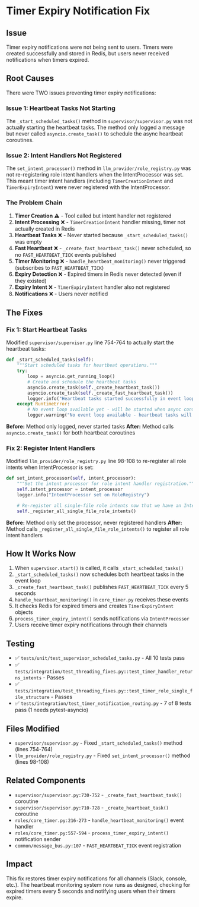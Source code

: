# Timer Expiry Notification Fix

## Issue

Timer expiry notifications were not being sent to users. Timers were created successfully and stored in Redis, but users never received notifications when timers expired.

## Root Causes

There were TWO issues preventing timer expiry notifications:

### Issue 1: Heartbeat Tasks Not Starting

The `_start_scheduled_tasks()` method in `supervisor/supervisor.py` was not actually starting the heartbeat tasks. The method only logged a message but never called `asyncio.create_task()` to schedule the async heartbeat coroutines.

### Issue 2: Intent Handlers Not Registered

The `set_intent_processor()` method in `llm_provider/role_registry.py` was not re-registering role intent handlers when the IntentProcessor was set. This meant timer intent handlers (including `TimerCreationIntent` and `TimerExpiryIntent`) were never registered with the IntentProcessor.

### The Problem Chain

1. **Timer Creation** ⚠️ - Tool called but intent handler not registered
2. **Intent Processing** ❌ - `TimerCreationIntent` handler missing, timer not actually created in Redis
3. **Heartbeat Tasks** ❌ - Never started because `_start_scheduled_tasks()` was empty
4. **Fast Heartbeat** ❌ - `_create_fast_heartbeat_task()` never scheduled, so no `FAST_HEARTBEAT_TICK` events published
5. **Timer Monitoring** ❌ - `handle_heartbeat_monitoring()` never triggered (subscribes to `FAST_HEARTBEAT_TICK`)
6. **Expiry Detection** ❌ - Expired timers in Redis never detected (even if they existed)
7. **Expiry Intent** ❌ - `TimerExpiryIntent` handler also not registered
8. **Notifications** ❌ - Users never notified

## The Fixes

### Fix 1: Start Heartbeat Tasks

Modified `supervisor/supervisor.py` line 754-764 to actually start the heartbeat tasks:

```python
def _start_scheduled_tasks(self):
    """Start scheduled tasks for heartbeat operations."""
    try:
        loop = asyncio.get_running_loop()
        # Create and schedule the heartbeat tasks
        asyncio.create_task(self._create_heartbeat_task())
        asyncio.create_task(self._create_fast_heartbeat_task())
        logger.info("Heartbeat tasks started successfully in event loop")
    except RuntimeError:
        # No event loop available yet - will be started when async context is available
        logger.warning("No event loop available - heartbeat tasks will start with async context")
```

**Before:** Method only logged, never started tasks
**After:** Method calls `asyncio.create_task()` for both heartbeat coroutines

### Fix 2: Register Intent Handlers

Modified `llm_provider/role_registry.py` line 98-108 to re-register all role intents when IntentProcessor is set:

```python
def set_intent_processor(self, intent_processor):
    """Set the intent processor for role intent handler registration."""
    self.intent_processor = intent_processor
    logger.info("IntentProcessor set on RoleRegistry")

    # Re-register all single-file role intents now that we have an IntentProcessor
    self._register_all_single_file_role_intents()
```

**Before:** Method only set the processor, never registered handlers
**After:** Method calls `_register_all_single_file_role_intents()` to register all role intent handlers

## How It Works Now

1. When `supervisor.start()` is called, it calls `_start_scheduled_tasks()`
2. `_start_scheduled_tasks()` now schedules both heartbeat tasks in the event loop
3. `_create_fast_heartbeat_task()` publishes `FAST_HEARTBEAT_TICK` every 5 seconds
4. `handle_heartbeat_monitoring()` in `core_timer.py` receives these events
5. It checks Redis for expired timers and creates `TimerExpiryIntent` objects
6. `process_timer_expiry_intent()` sends notifications via `IntentProcessor`
7. Users receive timer expiry notifications through their channels

## Testing

- ✅ `tests/unit/test_supervisor_scheduled_tasks.py` - All 10 tests pass
- ✅ `tests/integration/test_threading_fixes.py::test_timer_handler_returns_intents` - Passes
- ✅ `tests/integration/test_threading_fixes.py::test_timer_role_single_file_structure` - Passes
- ✅ `tests/integration/test_timer_notification_routing.py` - 7 of 8 tests pass (1 needs pytest-asyncio)

## Files Modified

- `supervisor/supervisor.py` - Fixed `_start_scheduled_tasks()` method (lines 754-764)
- `llm_provider/role_registry.py` - Fixed `set_intent_processor()` method (lines 98-108)

## Related Components

- `supervisor/supervisor.py:730-752` - `_create_fast_heartbeat_task()` coroutine
- `supervisor/supervisor.py:710-728` - `_create_heartbeat_task()` coroutine
- `roles/core_timer.py:216-273` - `handle_heartbeat_monitoring()` event handler
- `roles/core_timer.py:557-594` - `process_timer_expiry_intent()` notification sender
- `common/message_bus.py:107` - `FAST_HEARTBEAT_TICK` event registration

## Impact

This fix restores timer expiry notifications for all channels (Slack, console, etc.). The heartbeat monitoring system now runs as designed, checking for expired timers every 5 seconds and notifying users when their timers expire.
